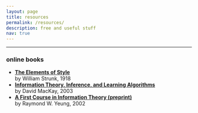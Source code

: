 ```yaml
---
layout: page
title: resources
permalink: /resources/
description: free and useful stuff
nav: true
---
```


***

### online books
- **[The Elements of Style](http://www.bartleby.com/141/)**  
by William Strunk, 1918
- **[Information Theory, Inference, and Learning Algorithms](http://www.inference.phy.cam.ac.uk/mackay/itila/book.html)**  
by David MacKay, 2003
- **[A First Course in Information Theory (preprint)](http://iest2.ie.cuhk.edu.hk/~whyeung/book/)**  
by Raymond W. Yeung, 2002
